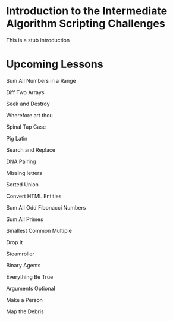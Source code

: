 # Introduction to the Intermediate Algorithm Scripting Challenges #

This is a stub introduction

# Upcoming Lessons #

Sum All Numbers in a Range

Diff Two Arrays

Seek and Destroy

Wherefore art thou

Spinal Tap Case

Pig Latin

Search and Replace

DNA Pairing

Missing letters

Sorted Union

Convert HTML Entities

Sum All Odd Fibonacci Numbers

Sum All Primes

Smallest Common Multiple

Drop it

Steamroller

Binary Agents

Everything Be True

Arguments Optional

Make a Person

Map the Debris